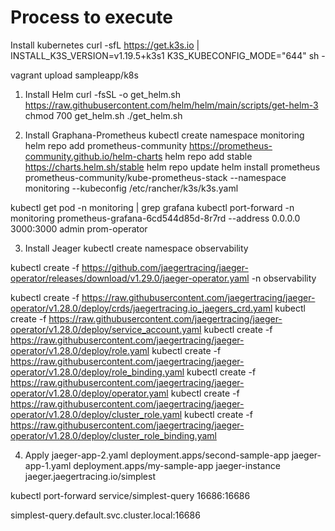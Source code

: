 # Process to execute
Install kubernetes
        curl -sfL https://get.k3s.io | INSTALL_K3S_VERSION=v1.19.5+k3s1 K3S_KUBECONFIG_MODE="644" sh -

vagrant upload sampleapp/k8s

1. Install Helm
curl -fsSL -o get_helm.sh https://raw.githubusercontent.com/helm/helm/main/scripts/get-helm-3
chmod 700 get_helm.sh
./get_helm.sh

2. Install Graphana-Prometheus
kubectl create namespace monitoring
helm repo add prometheus-community https://prometheus-community.github.io/helm-charts
helm repo add stable https://charts.helm.sh/stable
helm repo update
helm install prometheus prometheus-community/kube-prometheus-stack --namespace monitoring --kubeconfig /etc/rancher/k3s/k3s.yaml

kubectl get pod -n monitoring | grep grafana
kubectl port-forward -n monitoring prometheus-grafana-6cd544d85d-8r7rd --address 0.0.0.0 3000:3000
admin
prom-operator

3. Install Jeager
kubectl create namespace observability

kubectl create -f https://github.com/jaegertracing/jaeger-operator/releases/download/v1.29.0/jaeger-operator.yaml -n observability 

kubectl create -f https://raw.githubusercontent.com/jaegertracing/jaeger-operator/v1.28.0/deploy/crds/jaegertracing.io_jaegers_crd.yaml
kubectl create -f https://raw.githubusercontent.com/jaegertracing/jaeger-operator/v1.28.0/deploy/service_account.yaml
kubectl create -f https://raw.githubusercontent.com/jaegertracing/jaeger-operator/v1.28.0/deploy/role.yaml
kubectl create -f https://raw.githubusercontent.com/jaegertracing/jaeger-operator/v1.28.0/deploy/role_binding.yaml
kubectl create -f https://raw.githubusercontent.com/jaegertracing/jaeger-operator/v1.28.0/deploy/operator.yaml
kubectl create -f https://raw.githubusercontent.com/jaegertracing/jaeger-operator/v1.28.0/deploy/cluster_role.yaml
kubectl create -f https://raw.githubusercontent.com/jaegertracing/jaeger-operator/v1.28.0/deploy/cluster_role_binding.yaml



4. Apply 
    jaeger-app-2.yaml
        deployment.apps/second-sample-app
    jaeger-app-1.yaml
        deployment.apps/my-sample-app
    jaeger-instance
        jaeger.jaegertracing.io/simplest

kubectl port-forward service/simplest-query 16686:16686

simplest-query.default.svc.cluster.local:16686